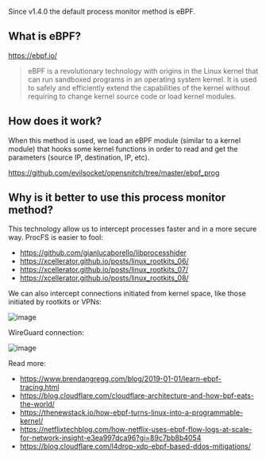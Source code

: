 Since v1.4.0 the default process monitor method is eBPF.


What is eBPF?
---
https://ebpf.io/
> eBPF is a revolutionary technology with origins in the Linux kernel that can run sandboxed programs in an operating system kernel. It is used to safely and efficiently extend the capabilities of the kernel without requiring to change kernel source code or load kernel modules.

How does it work?
---

When this method is used, we load an eBPF module (similar to a kernel module) that hooks some kernel functions in order to read and get the parameters (source IP, destination, IP, etc).

https://github.com/evilsocket/opensnitch/tree/master/ebpf_prog

Why is it better to use this process monitor method?
---
This technology allow us to intercept processes faster and in a more secure way. ProcFS is easier to fool:

- https://github.com/gianlucaborello/libprocesshider
- https://xcellerator.github.io/posts/linux_rootkits_06/
- https://xcellerator.github.io/posts/linux_rootkits_07/
- https://xcellerator.github.io/posts/linux_rootkits_08/


We can also intercept connections initiated from kernel space, like those initiated by rootkits or VPNs:

![image](https://user-images.githubusercontent.com/2742953/131679603-44f6c0be-dc21-41a7-8bbb-c0b7ed84ec43.png)

WireGuard connection:

![image](https://user-images.githubusercontent.com/2742953/132577647-d4451f79-d4e5-400b-9f7a-937ff8100a2e.png)



Read more:

- https://www.brendangregg.com/blog/2019-01-01/learn-ebpf-tracing.html
- https://blog.cloudflare.com/cloudflare-architecture-and-how-bpf-eats-the-world/
- https://thenewstack.io/how-ebpf-turns-linux-into-a-programmable-kernel/
- https://netflixtechblog.com/how-netflix-uses-ebpf-flow-logs-at-scale-for-network-insight-e3ea997dca96?gi=89c7bb8b4054
- https://blog.cloudflare.com/l4drop-xdp-ebpf-based-ddos-mitigations/
